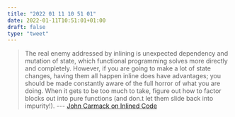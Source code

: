 ```yaml
---
title: "2022 01 11 10 51 01"
date: 2022-01-11T10:51:01+01:00
draft: false
type: "tweet"
---
```

> The real enemy addressed by inlining is unexpected dependency and mutation of state, which functional programming solves more directly and completely. However, if you are going to make a lot of state changes, having them all happen inline does have advantages; you should be made constantly aware of the full horror of what you are doing. When it gets to be too much to take, figure out how to factor blocks out into pure functions (and don.t let them slide back into impurity!). --- [John Carmack on Inlined Code](http://number-none.com/blow/john_carmack_on_inlined_code.html)
